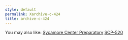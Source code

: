 ```yaml
---
style: default
permalink: Xarchive-c-424
title: archive-c-424
---
```

You may also like:
[Sycamore Center Preparatory](http://scp-wiki.net/sycamore-center-preparatory)
[SCP-520](http://scp-wiki.net/scp-520)